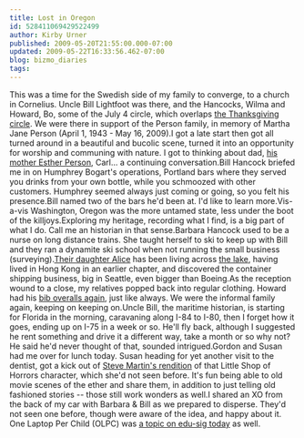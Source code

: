 ```yaml
---
title: Lost in Oregon
id: 528411069429522499
author: Kirby Urner
published: 2009-05-20T21:55:00.000-07:00
updated: 2009-05-22T16:33:56.462-07:00
blog: bizmo_diaries
tags: 
---
```


This was a time for the Swedish side of my family to converge, to a church in Cornelius.  Uncle Bill Lightfoot was there, and the Hancocks, Wilma and Howard, Bo, some of the July 4 circle, which overlaps [the Thanksgiving circle](http://controlroom.blogspot.com/2008/11/thanksgiving-2008.html).  We were there in support of the Person family, in memory of Martha Jane Person (April 1, 1943 - May 16, 2009).I got a late start then got all turned around in a beautiful and bucolic scene, turned it into an opportunity for worship and communing with nature.  I got to thinking about dad, [his mother Esther Person](http://mybizmo.blogspot.com/2006/01/more-fragments.html), Carl... a continuing conversation.Bill Hancock briefed me in on Humphrey Bogart's operations, Portland bars where they served you drinks from your own bottle, while you schmoozed with other customers.  Humphrey seemed always just coming or going, so you felt his presence.Bill named two of the bars he'd been at.  I'd like to learn more.Vis-a-vis Washington, Oregon was the more untamed state, less under the boot of the killjoys.Exploring my heritage, recording what I find, is a big part of what I do.  Call me an historian in that sense.Barbara Hancock used to be a nurse on long distance trains.  She taught herself to ski to keep up with Bill and they ran a dynamite ski school when not running the small business (surveying).[Their daughter Alice](http://mybizmo.blogspot.com/2006/07/summer-of-2006.html) has been living across [the lake](http://worldgame.blogspot.com/2007/07/my-independence-day.html), having lived in Hong Kong in an earlier chapter, and discovered the container shipping business, big in Seattle, even bigger than Boeing.As the reception wound to a close, my relatives popped back into regular clothing.  Howard had his [bib overalls again](http://www.flickr.com/photos/17157315@N00/3550840520/), just like always.  We were the informal family again, keeping on keeping on.Uncle Bill, the maritime historian, is starting for Florida in the morning, caravaning along I-84 to I-80, then I forget how it goes, ending up on I-75 in a week or so.  He'll fly back, although I suggested he rent something and drive it a different way, take a month or so why not?  He said he'd never thought of that, sounded intrigued.Gordon and Susan had me over for lunch today.  Susan heading for yet another visit to the dentist, got a kick out of [Steve Martin's rendition](http://www.youtube.com/watch?v=bOtMizMQ6oM) of that Little Shop of Horrors character, which she'd not seen before.  It's fun being able to old movie scenes of the ether and share them, in addition to just telling old fashioned stories -- those still work wonders as well.I shared an XO from the back of my car with Barbara & Bill as we prepared to disperse.  They'd not seen one before, though were aware of the idea, and happy about it.  One Laptop Per Child (OLPC) was [a topic on edu-sig today](http://mail.python.org/pipermail/edu-sig/2009-May/009356.html) as well.